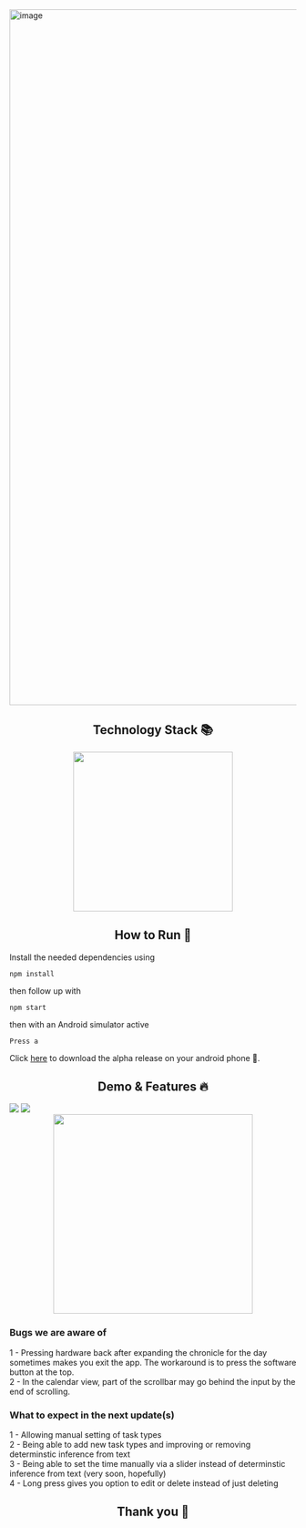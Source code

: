 <img width="1221" alt="image" src="https://user-images.githubusercontent.com/49572294/188499530-c6da5dc3-f26b-400b-a807-7e59da90e523.png">

<h2 align='center'> Technology Stack 📚 </h2>

<div align='center'>

<img src="https://user-images.githubusercontent.com/49572294/181939532-ec1c7d41-ef6e-4afc-995c-be9611e4f0bb.png" width="280">

</div>

<h2 align='center'> How to Run 🚀 </h2>

Install the needed dependencies using
```
npm install
```
then follow up with
```
npm start
```
then with an Android simulator active
```
Press a
```
Click <a href="https://expo.dev/artifacts/071a8333-8701-47a6-8193-73d5945f038d">here</a> to download the alpha release on your android phone 📱.

<h2 align='center'> Demo & Features 🔥 </h2>
<img src="https://user-images.githubusercontent.com/49572294/188500727-c5ee3a07-9a41-4f5f-ad3d-d5222dbda0e8.png" >
<img src="https://user-images.githubusercontent.com/49572294/188500814-61ea3835-a8d4-4feb-b31c-73cc4b497bd3.png" >

<div align='center'>
<img src="https://user-images.githubusercontent.com/49572294/188502248-17bd843f-9e1a-4477-b46b-9ef17e4490d5.gif" width="350" >
</div>

<h3> Bugs we are aware of </h3>
1 - Pressing hardware back after expanding the chronicle for the day sometimes makes you exit the app. The workaround is to press the software button at the top.  <br>
2 - In the calendar view, part of the scrollbar may go behind the input by the end of scrolling.  <br>


<h3> What to expect in the next update(s)</h3>
1 - Allowing manual setting of task types <br>
2 - Being able to add new task types and improving or removing determinstic inference from text <br>
3 - Being able to set the time manually via a slider instead of determinstic inference from text (very soon, hopefully) <br>
4 - Long press gives you option to edit or delete instead of just deleting <br>


<h2 align='center'> Thank you 💛  </h2>


